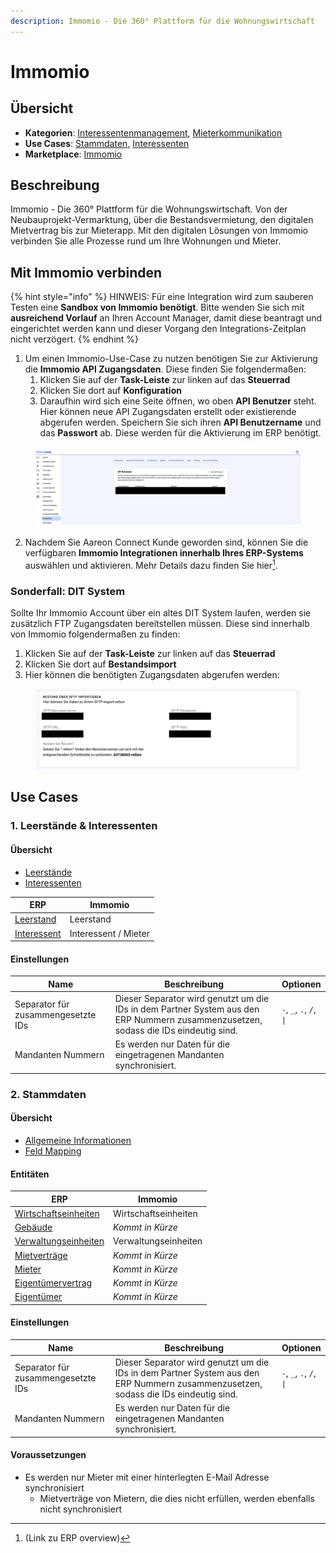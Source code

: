 ```yaml
---
description: Immomio - Die 360° Plattform für die Wohnungswirtschaft
---
```


# Immomio

## Übersicht

* **Kategorien**: [Interessentenmanagement](../kategorien/interessentenmanagement.md), [Mieterkommunikation](../kategorien/mieterkommunikation.md)
* **Use Cases**: [Stammdaten](immomio.md#stammdaten), [Interessenten](../kategorien/interessentenmanagement.md)
* **Marketplace**: [Immomio](https://marketplace.aareon.com/de/listings/immomio)

## Beschreibung

Immomio - Die 360° Plattform für die Wohnungswirtschaft. Von der Neubauprojekt-Vermarktung, über die Bestandsvermietung, den digitalen Mietvertrag bis zur Mieterapp. Mit den digitalen Lösungen von Immomio verbinden Sie alle Prozesse rund um Ihre Wohnungen und Mieter.

## Mit Immomio verbinden

{% hint style="info" %}
HINWEIS: Für eine Integration wird zum sauberen Testen eine **Sandbox von Immomio benötigt**. Bitte wenden Sie sich mit **ausreichend Vorlauf** an Ihren Account Manager, damit diese beantragt und eingerichtet werden kann und dieser Vorgang den Integrations-Zeitplan nicht verzögert.
{% endhint %}

1. Um einen Immomio-Use-Case zu nutzen benötigen Sie zur Aktivierung die **Immomio API Zugangsdaten**. Diese finden Sie folgendermaßen:
   1. Klicken Sie auf der **Task-Leiste** zur linken auf das **Steuerrad**
   2. Klicken Sie dort auf **Konfiguration**
   3. Daraufhin wird sich eine Seite öffnen, wo oben **API Benutzer** steht. Hier können neue API Zugangsdaten erstellt oder existierende abgerufen werden. Speichern Sie sich ihren **API Benutzername** und das **Passwort** ab. Diese werden für die Aktivierung im ERP benötigt.

<figure><img src="../.gitbook/assets/immomio_api_access.png" alt=""><figcaption></figcaption></figure>

2. Nachdem Sie Aareon Connect Kunde geworden sind, können Sie die verfügbaren **Immomio Integrationen innerhalb Ihres ERP-Systems** auswählen und aktivieren. Mehr Details dazu finden Sie hier[^1].

### **Sonderfall: DIT System**

Sollte Ihr Immomio Account über ein altes DIT System laufen, werden sie zusätzlich FTP Zugangsdaten bereitstellen müssen. Diese sind innerhalb von Immomio folgendermaßen zu finden:

1. &#x20;Klicken Sie auf der **Task-Leiste** zur linken auf das **Steuerrad**
2. Klicken Sie dort auf **Bestandsimport**
3. Hier können die benötigten Zugangsdaten abgerufen werden:

<figure><img src="../.gitbook/assets/Screenshot 2023-06-01 at 17.25.58.png" alt=""><figcaption></figcaption></figure>

## Use Cases

### 1. Leerstände & Interessenten

#### Übersicht

* [Leerstände](../use-cases/leerstaende.md)
* [Interessenten](../use-cases/interessenten.md)

| ERP                                           | Immomio              |
| --------------------------------------------- | -------------------- |
| [Leerstand](../entitaeten/leerstaende.md)     | Leerstand            |
| [Interessent](../entitaeten/interessenten.md) | Interessent / Mieter |

#### Einstellungen

| Name                               | Beschreibung                                                                                                                        | Optionen                 |
| ---------------------------------- | ----------------------------------------------------------------------------------------------------------------------------------- | ------------------------ |
| Separator für zusammengesetzte IDs | Dieser Separator wird genutzt um die IDs in dem Partner System aus den ERP Nummern zusammenzusetzen, sodass die IDs eindeutig sind. | `-`, `_`, `.`, `/`, `\|` |
| Mandanten Nummern                  | Es werden nur Daten für die eingetragenen Mandanten synchronisiert.                                                                 |                          |



### 2. Stammdaten

#### Übersicht

* [Allgemeine Informationen](../use-cases/stammdaten.md)
* [Feld Mapping](https://docs.google.com/spreadsheets/d/1b5iCRsnGxBGTXNzHzaNm0SlfRoIpbRofghzS-7HwbVc/edit#gid=1213044489\&fvid=23969279)

#### Entitäten

| ERP                                                            | Immomio              |
| -------------------------------------------------------------- | -------------------- |
| [Wirtschaftseinheiten](../entitaeten/wirtschaftseinheiten.md)  | Wirtschaftseinheiten |
| [Gebäude](../entitaeten/gebaeude.md)                           | _Kommt in Kürze_     |
| [Verwaltungseinheiten](../kategorien/eigentuemerverwaltung.md) | Verwaltungseinheiten |
| [Mietverträge](../entitaeten/mietvertraege.md)                 | _Kommt in Kürze_     |
| [Mieter](../entitaeten/mieter.md)                              | _Kommt in Kürze_     |
| [Eigentümervertrag](../entitaeten/eigentuemervertraege.md)     | _Kommt in Kürze_     |
| [Eigentümer](../entitaeten/eigentuemer.md)                     | _Kommt in Kürze_     |

#### Einstellungen

| Name                               | Beschreibung                                                                                                                        | Optionen                 |
| ---------------------------------- | ----------------------------------------------------------------------------------------------------------------------------------- | ------------------------ |
| Separator für zusammengesetzte IDs | Dieser Separator wird genutzt um die IDs in dem Partner System aus den ERP Nummern zusammenzusetzen, sodass die IDs eindeutig sind. | `-`, `_`, `.`, `/`, `\|` |
| Mandanten Nummern                  | Es werden nur Daten für die eingetragenen Mandanten synchronisiert.                                                                 |                          |

#### Voraussetzungen

* Es werden nur Mieter mit einer hinterlegten E-Mail Adresse synchronisiert
  * Mietverträge von Mietern, die dies nicht erfüllen, werden ebenfalls nicht synchronisiert

[^1]: (Link zu ERP overview)
